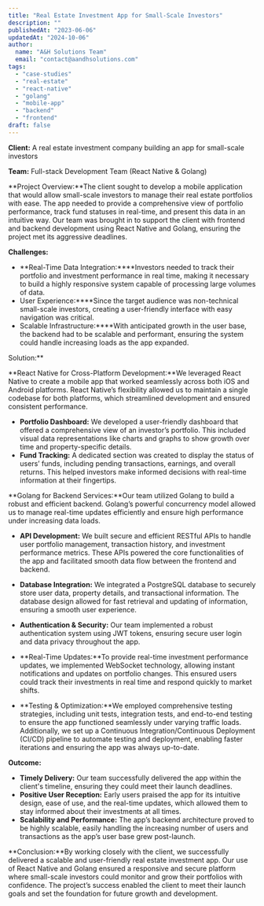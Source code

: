 ```yaml
---
title: "Real Estate Investment App for Small-Scale Investors"
description: ""
publishedAt: "2023-06-06"
updatedAt: "2024-10-06"
author:
  name: "A&H Solutions Team"
  email: "contact@aandhsolutions.com"
tags:
  - "case-studies"
  - "real-estate"
  - "react-native"
  - "golang"
  - "mobile-app"
  - "backend"
  - "frontend"
draft: false
---
```


**Client:** A real estate investment company building an app for small-scale investors

**Team:** Full-stack Development Team (React Native &amp; Golang)

**Project Overview:**The client sought to develop a mobile application that would allow small-scale investors to manage their real estate portfolios with ease. The app needed to provide a comprehensive view of portfolio performance, track fund statuses in real-time, and present this data in an intuitive way. Our team was brought in to support the client with frontend and backend development using React Native and Golang, ensuring the project met its aggressive deadlines.

**Challenges:**

- **Real-Time Data Integration:****Investors needed to track their portfolio and investment performance in real time, making it necessary to build a highly responsive system capable of processing large volumes of data.
- User Experience:****Since the target audience was non-technical small-scale investors, creating a user-friendly interface with easy navigation was critical.
- Scalable Infrastructure:****With anticipated growth in the user base, the backend had to be scalable and performant, ensuring the system could handle increasing loads as the app expanded.

Solution:**

**React Native for Cross-Platform Development:**We leveraged React Native to create a mobile app that worked seamlessly across both iOS and Android platforms. React Native’s flexibility allowed us to maintain a single codebase for both platforms, which streamlined development and ensured consistent performance.

- **Portfolio Dashboard:** We developed a user-friendly dashboard that offered a comprehensive view of an investor’s portfolio. This included visual data representations like charts and graphs to show growth over time and property-specific details.
- **Fund Tracking:** A dedicated section was created to display the status of users’ funds, including pending transactions, earnings, and overall returns. This helped investors make informed decisions with real-time information at their fingertips.

**Golang for Backend Services:**Our team utilized Golang to build a robust and efficient backend. Golang’s powerful concurrency model allowed us to manage real-time updates efficiently and ensure high performance under increasing data loads.

- **API Development:** We built secure and efficient RESTful APIs to handle user portfolio management, transaction history, and investment performance metrics. These APIs powered the core functionalities of the app and facilitated smooth data flow between the frontend and backend.
- **Database Integration:** We integrated a PostgreSQL database to securely store user data, property details, and transactional information. The database design allowed for fast retrieval and updating of information, ensuring a smooth user experience.
- **Authentication &amp; Security:** Our team implemented a robust authentication system using JWT tokens, ensuring secure user login and data privacy throughout the app.

- **Real-Time Updates:**To provide real-time investment performance updates, we implemented WebSocket technology, allowing instant notifications and updates on portfolio changes. This ensured users could track their investments in real time and respond quickly to market shifts.
- **Testing &amp; Optimization:**We employed comprehensive testing strategies, including unit tests, integration tests, and end-to-end testing to ensure the app functioned seamlessly under varying traffic loads. Additionally, we set up a Continuous Integration/Continuous Deployment (CI/CD) pipeline to automate testing and deployment, enabling faster iterations and ensuring the app was always up-to-date.

**Outcome:**

- **Timely Delivery:** Our team successfully delivered the app within the client's timeline, ensuring they could meet their launch deadlines.
- **Positive User Reception:** Early users praised the app for its intuitive design, ease of use, and the real-time updates, which allowed them to stay informed about their investments at all times.
- **Scalability and Performance:** The app’s backend architecture proved to be highly scalable, easily handling the increasing number of users and transactions as the app’s user base grew post-launch.

**Conclusion:**By working closely with the client, we successfully delivered a scalable and user-friendly real estate investment app. Our use of React Native and Golang ensured a responsive and secure platform where small-scale investors could monitor and grow their portfolios with confidence. The project’s success enabled the client to meet their launch goals and set the foundation for future growth and development.
